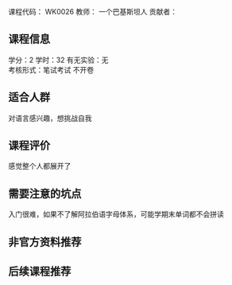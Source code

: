 课程代码：
WK0026
教师：
一个巴基斯坦人
贡献者：

## 课程信息

学分：2
学时：32
有无实验：无  
考核形式：笔试考试 不开卷

## 适合人群
对语言感兴趣，想挑战自我

## 课程评价
感觉整个人都展开了

## 需要注意的坑点
入门很难，如果不了解阿拉伯语字母体系，可能学期末单词都不会拼读

## 非官方资料推荐


## 后续课程推荐

